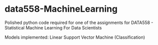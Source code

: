 # data558-MachineLearning
Polished python code required for one of the assignments for DATA558 - Statistical Machine Learning For Data Scientists

Models implemented: Linear Support Vector Machine (Classification)
